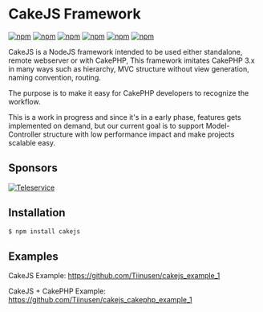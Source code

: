 # CakeJS Framework

[![npm](https://img.shields.io/badge/IRC-FreeNode-blue.svg?style=square)](http://webchat.freenode.net/?channels=cakejs)
[![npm](https://img.shields.io/npm/l/cakejs.svg?style=square)](LICENSE)
[![npm](https://img.shields.io/npm/v/cakejs.svg?style=square)]()
[![npm](https://img.shields.io/npm/dm/cakejs.svg?style=square)]()
[![npm](https://travis-ci.org/cakejsframework/cakejs.svg?branch=master)](https://travis-ci.org/cakejsframework/cakejs)
[![npm](https://david-dm.org/cakejsframework/cakejs.svg)]()

CakeJS is a NodeJS framework intended to be used either standalone, remote webserver 
or with CakePHP, This framework imitates CakePHP 3.x in many ways such as hierarchy,
MVC structure without view generation, naming convention, routing.

The purpose is to make it easy for CakePHP developers to recognize the workflow.

This is a work in progress and since it's in a early phase, features gets implemented on demand,
but our current goal is to support Model-Controller structure with low performance impact and make
projects scalable easy.

## Sponsors

[![Teleservice](http://teleservice.net/1.0.1.0/2/images//6474_00697b45d0756ed4c8969583acbe5622.png)](http://teleservice.net/)

## Installation

```bash
$ npm install cakejs
```

## Examples
CakeJS Example: https://github.com/Tiinusen/cakejs_example_1

CakeJS + CakePHP Example: https://github.com/Tiinusen/cakejs_cakephp_example_1
